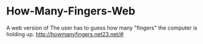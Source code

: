 # How-Many-Fingers-Web
A web version of The user has to guess how many "fingers" the computer is holding up. http://howmanyfingers.net23.net/#
